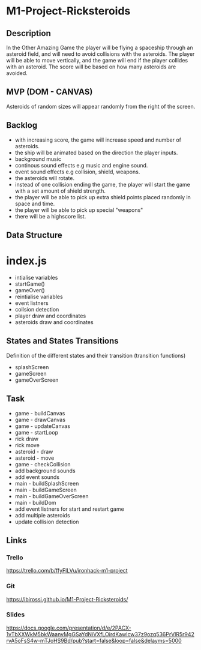 # M1-Project-Ricksteroids

## Description
In the Other Amazing Game the player will be flying a spaceship through an asteroid field, and will need to avoid collisions with the asteroids. The player will be able to move vertically, and the game will end if the player collides with an asteroid. The score will be based on how many asteroids are avoided. 



## MVP (DOM - CANVAS)
Asteroids of random sizes will appear randomly from the right of the screen.  



## Backlog
- with increasing score, the game will increase speed and number of asteroids.
- the ship will be animated based on the direction the player inputs. 
- background music
-  continous sound effects e.g music and engine sound.
- event sound effects e.g collision, shield, weapons. 
- the asteroids will rotate.
- instead of one collision ending the game, the player will start the game with a set amount of shield strength. 
- the player will be able to pick up extra shield points placed randomly in space and time. 
- the player will be able to pick up special "weapons" 
- there will be a highscore list.



## Data Structure

# index.js
- intialise variables
- startGame()
- gameOver()
- reintialise variables
- event listners
- collsion detection
- player draw and coordinates
- asteroids draw and coordinates

## States and States Transitions
Definition of the different states and their transition (transition functions)

- splashScreen
- gameScreen
- gameOverScreen

## Task

- game - buildCanvas
- game - drawCanvas
- game - updateCanvas
- game - startLoop
- rick draw
- rick move
- asteroid - draw
- asteroid - move
- game - checkCollision
- add background sounds
- add event sounds
- main - buildSplashScreen
- main - buildGameScreen
- main - buildGameOverScreen
- main - buildDom
- add event listners for start and restart game
- add multiple asteroids
- update collision detection




## Links

### Trello
https://trello.com/b/ffyFlLVu/ironhack-m1-project

### Git
https://ibirossi.github.io/M1-Project-Ricksteroids/


### Slides
https://docs.google.com/presentation/d/e/2PACX-1vTbXXWkM5bkWaanvMgGSaYdNiVXfLOirdKawlcw37z9ozq536PrVlR5r942rvA5oFsS4w-mTJoHS9Bd/pub?start=false&loop=false&delayms=5000